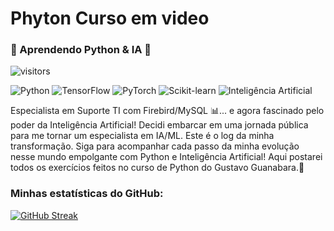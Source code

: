 # Phyton Curso em video
<h3>🐍 Aprendendo Python & IA 🤖</h3

![visitors](https://visitor-badge.laobi.icu/badge?page_id=GustavoReis17.GustavoReis17)

<p>
  <img src="https://img.shields.io/badge/python-%233776AB.svg?style=for-the-badge&logo=python&logoColor=white" alt="Python"/>
  
  <img src="https://img.shields.io/badge/TensorFlow-%23FF6F00.svg?style=for-the-badge&logo=tensorflow&logoColor=white" alt="TensorFlow"/>
  
  <img src="https://img.shields.io/badge/PyTorch-%23EE4C2C.svg?style=for-the-badge&logo=pytorch&logoColor=white" alt="PyTorch"/>
  
  <img src="https://img.shields.io/badge/scikit--learn-%23F7931E.svg?style=for-the-badge&logo=scikit-learn&logoColor=white" alt="Scikit-learn"/>

  <img src="https://img.shields.io/badge/Inteligência_Artificial-5A00B3.svg?style=for-the-badge" alt="Inteligência Artificial"/>
</p>
Especialista em Suporte TI com Firebird/MySQL 📊... e agora fascinado pelo poder da Inteligência Artificial! Decidi embarcar em uma jornada pública para me tornar um especialista em IA/ML. Este é o log da minha transformação. Siga para acompanhar cada passo da minha evolução nesse mundo empolgante com Python e Inteligência Artificial! Aqui postarei todos os exercícios feitos no curso de Python do Gustavo Guanabara.🤖
<h3>Minhas estatísticas do GitHub:</h3>

[![GitHub Streak](https://streak-stats.demolab.com/?user=GustavoReis17&theme=dark&border_radius=5&locale=pt_BR)](https://git.io/streak-stats)


